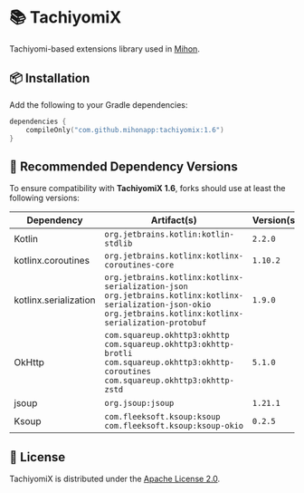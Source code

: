 # 📚 TachiyomiX

Tachiyomi-based extensions library used in [Mihon](https://github.com/mihonapp/mihon).

## 📦 Installation

Add the following to your Gradle dependencies:

```kotlin
dependencies {
    compileOnly("com.github.mihonapp:tachiyomix:1.6")
}
```

## 🔧 Recommended Dependency Versions

To ensure compatibility with **TachiyomiX 1.6**, forks should use at least the following versions:

| Dependency            | Artifact(s)                                                                                                                                                                 | Version(s) |
|-----------------------|-----------------------------------------------------------------------------------------------------------------------------------------------------------------------------|------------|
| Kotlin                | `org.jetbrains.kotlin:kotlin-stdlib`                                                                                                                                        | `2.2.0`    |
| kotlinx.coroutines    | `org.jetbrains.kotlinx:kotlinx-coroutines-core`                                                                                                                             | `1.10.2`   |
| kotlinx.serialization | `org.jetbrains.kotlinx:kotlinx-serialization-json` <br> `org.jetbrains.kotlinx:kotlinx-serialization-json-okio` <br> `org.jetbrains.kotlinx:kotlinx-serialization-protobuf` | `1.9.0`    |
| OkHttp                | `com.squareup.okhttp3:okhttp` <br> `com.squareup.okhttp3:okhttp-brotli` <br> `com.squareup.okhttp3:okhttp-coroutines` <br> `com.squareup.okhttp3:okhttp-zstd`               | `5.1.0`    |
| jsoup                 | `org.jsoup:jsoup`                                                                                                                                                           | `1.21.1`   |
| Ksoup                 | `com.fleeksoft.ksoup:ksoup` <br> `com.fleeksoft.ksoup:ksoup-okio`                                                                                                           | `0.2.5`    |

## 📄 License

TachiyomiX is distributed under the [Apache License 2.0](https://www.apache.org/licenses/LICENSE-2.0).
